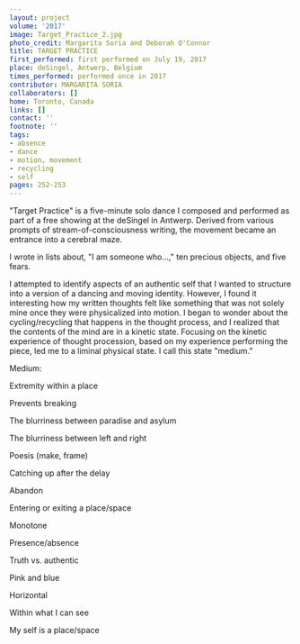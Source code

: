 ```yaml
---
layout: project
volume: '2017'
image: Target_Practice_2.jpg
photo_credit: Margarita Soria and Deborah O'Connor
title: TARGET PRACTICE
first_performed: first performed on July 19, 2017
place: deSingel, Antwerp, Belgium
times_performed: performed once in 2017
contributor: MARGARITA SORIA
collaborators: []
home: Toronto, Canada
links: []
contact: ''
footnote: ''
tags:
- absence
- dance
- motion, movement
- recycling
- self
pages: 252-253
---
```


"Target Practice" is a five-minute solo dance I composed and performed as part of a free showing at the deSingel in Antwerp. Derived from various prompts of stream-of-consciousness writing, the movement became an entrance into a cerebral maze.

I wrote in lists about, "I am someone who…," ten precious objects, and five fears.

I attempted to identify aspects of an authentic self that I wanted to structure into a version of a dancing and moving identity. However, I found it interesting how my written thoughts felt like something that was not solely mine once they were physicalized into motion. I began to wonder about the cycling/recycling that happens in the thought process, and I realized that the contents of the mind are in a kinetic state. Focusing on the kinetic experience of thought procession, based on my experience performing the piece, led me to a liminal physical state. I call this state "medium."

Medium:

Extremity within a place

Prevents breaking

The blurriness between paradise and asylum

The blurriness between left and right

Poesis (make, frame)

Catching up after the delay

Abandon

Entering or exiting a place/space

Monotone

Presence/absence

Truth vs. authentic

Pink and blue

Horizontal

Within what I can see

My self is a place/space
